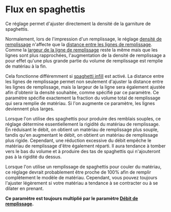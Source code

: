 Flux en spaghettis
===

Ce réglage permet d'ajuster directement la densité de la garniture de spaghettis.

Normalement, lors de l'impression d'un remplissage, le réglage [densité de remplissage](../infill/infill_sparse_density.md) n'affecte que la [distance entre les lignes de remplissage](../infill/infill_line_distance.md). Comme la [largeur de la ligne de remplissage](../resolution/infill_line_width.md) reste la même mais que les lignes sont plus rapprochées, l'augmentation de la densité de remplissage a pour effet qu'une plus grande partie du volume de remplissage est remplie de matériau à la fin.

Cela fonctionne différemment si [spaghetti infill](spaghetti_infill_enabled.md) est activé. La distance entre les lignes de remplissage permet non seulement d'ajuster la distance entre les lignes de remplissage, mais la largeur de la ligne sera également ajustée afin d'obtenir la densité souhaitée, comme spécifié par ce paramètre. Ce paramètre spécifie exactement la fraction du volume total de remplissage qui sera remplie de matériau. Si l'on augmente ce paramètre, les lignes deviennent plus larges.

Lorsque l'on utilise des spaghettis pour produire des remblais souples, ce réglage détermine essentiellement la rigidité du matériau de remplissage. En réduisant le débit, on obtient un matériau de remplissage plus souple, tandis qu'en augmentant le débit, on obtient un matériau de remplissage plus rigide. Cependant, une réduction excessive du débit empêche le matériau de remplissage d'être également réparti. Il aura tendance à tomber vers le bas du volume et à produire des tas de spaghettis qui n'ajouteront pas à la rigidité du dessus. 

Lorsque l'on utilise un remplissage de spaghettis pour couler du matériau, ce réglage devrait probablement être proche de 100% afin de remplir complètement le modèle de matériau. Cependant, vous pouvez toujours l'ajuster légèrement si votre matériau a tendance à se contracter ou à se dilater en prenant.

**Ce paramètre est toujours multiplié par le paramètre [Débit de remplissage](../material/infill_material_flow.md).**


